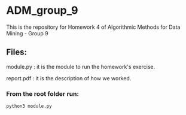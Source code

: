 # ADM_group_9
This is the repository for Homework 4 of Algorithmic Methods for Data Mining - Group 9

## Files: 

module.py : it is the module to run the homework's exercise.

report.pdf : it is the description of how we worked.


### From the root folder run:

```
python3 module.py
```





